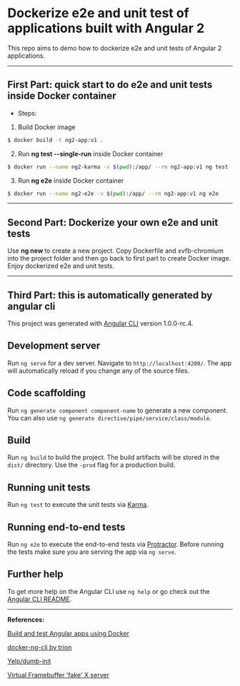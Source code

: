 # Dockerize e2e and unit test of applications built with Angular 2

This repo aims to demo how to dockerize e2e and unit tests of Angular 2 applications.

---

## First Part: quick start to do e2e and unit tests inside Docker container

* Steps:

1. Build Docker image
```sh
$ docker build -t ng2-app:v1 .
```

2. Run **ng test --single-run** inside Docker container
```sh
$ docker run --name ng2-karma -v $(pwd):/app/ --rm ng2-app:v1 ng test --single-run
```

3. Run **ng e2e** inside Docker container
```sh
$ docker run --name ng2-e2e -v $(pwd):/app/ --rm ng2-app:v1 ng e2e
```

---

## Second Part: Dockerize your own e2e and unit tests

Use **ng new <PROJECT-NAME>** to create a new project. Copy Dockerfile and xvfb-chromium into the project folder and then go back to first part to create Docker image. Enjoy dockerized e2e and unit tests.

---

## Third Part: this is automatically generated by **angular cli**

This project was generated with [Angular CLI](https://github.com/angular/angular-cli) version 1.0.0-rc.4.

## Development server

Run `ng serve` for a dev server. Navigate to `http://localhost:4200/`. The app will automatically reload if you change any of the source files.

## Code scaffolding

Run `ng generate component component-name` to generate a new component. You can also use `ng generate directive/pipe/service/class/module`.

## Build

Run `ng build` to build the project. The build artifacts will be stored in the `dist/` directory. Use the `-prod` flag for a production build.

## Running unit tests

Run `ng test` to execute the unit tests via [Karma](https://karma-runner.github.io).

## Running end-to-end tests

Run `ng e2e` to execute the end-to-end tests via [Protractor](http://www.protractortest.org/).
Before running the tests make sure you are serving the app via `ng serve`.

## Further help

To get more help on the Angular CLI use `ng help` or go check out the [Angular CLI README](https://github.com/angular/angular-cli/blob/master/README.md).

---

**References:**

[Build and test Angular apps using Docker](https://jaxenter.com/build-and-test-angular-apps-using-docker-132371.html)

[docker-ng-cli by trion](https://github.com/trion-development)

[Yelp/dumb-init](https://github.com/Yelp/dumb-init/releases)

[Virtual Framebuffer 'fake' X server](https://packages.debian.org/jessie/xvfb)